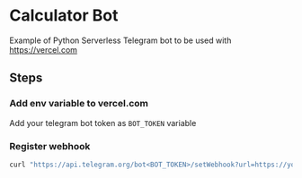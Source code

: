 # Calculator Bot

Example of Python Serverless Telegram bot to be used with <https://vercel.com>

## Steps

### Add env variable to vercel.com

Add your telegram bot token as `BOT_TOKEN` variable

### Register webhook

``` bash
curl "https://api.telegram.org/bot<BOT_TOKEN>/setWebhook?url=https://your-project-name.vercel.app/api/webhook/"
```
